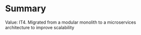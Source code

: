 # Summary

Value: IT4. Migrated from a modular monolith to a microservices architecture to improve scalability